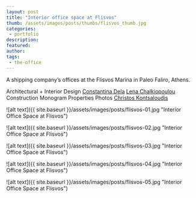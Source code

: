 ```yaml
---
layout: post
title: "Interior office space at Flisvos"
thumb: /assets/images/posts/thumbs/flisvos_thumb.jpg
categories:
 - portfolio
description:
featured:
author: 
tags:
 - the-office
---
```


A shipping company’s offices at the Flisvos Marina in Paleo Faliro, Athens.

<p class="credits">
    <span class="title">Architectural + Interior Design</span>
        <span class="contributor"><a href="https://www.instagram.com/constantina.dela/">Constantina Dela</a></span>
        <span class="contributor"><a href="https://www.instagram.com/lena__chalk/">Lena Chalkiopoulou</a></span>
    <span class="title">Construction</span>
        <span class="contributor">Monogram Properties</span>
    <span class="title">Photos</span>
        <span class="contributor"><a href="https://www.ckp.gr/">Christos Kontsaloudis</a></span>
</p>

![alt text]({{ site.baseurl }}/assets/images/posts/flisvos-01.jpg "Interior Office Space at Flisvos")

![alt text]({{ site.baseurl }}/assets/images/posts/flisvos-02.jpg "Interior Office Space at Flisvos")

![alt text]({{ site.baseurl }}/assets/images/posts/flisvos-03.jpg "Interior Office Space at Flisvos")

![alt text]({{ site.baseurl }}/assets/images/posts/flisvos-04.jpg "Interior Office Space at Flisvos")

![alt text]({{ site.baseurl }}/assets/images/posts/flisvos-05.jpg "Interior Office Space at Flisvos")
